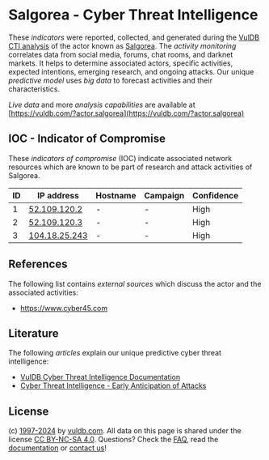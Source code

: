 # Salgorea - Cyber Threat Intelligence

These _indicators_ were reported, collected, and generated during the [VulDB CTI analysis](https://vuldb.com/?kb.cti) of the actor known as [Salgorea](https://vuldb.com/?actor.salgorea). The _activity monitoring_ correlates data from social media, forums, chat rooms, and darknet markets. It helps to determine associated actors, specific activities, expected intentions, emerging research, and ongoing attacks. Our unique _predictive model_ uses _big data_ to forecast activities and their characteristics.

_Live data_ and more _analysis capabilities_ are available at [https://vuldb.com/?actor.salgorea](https://vuldb.com/?actor.salgorea)

## IOC - Indicator of Compromise

These _indicators of compromise_ (IOC) indicate associated network resources which are known to be part of research and attack activities of Salgorea.

ID | IP address | Hostname | Campaign | Confidence
-- | ---------- | -------- | -------- | ----------
1 | [52.109.120.2](https://vuldb.com/?ip.52.109.120.2) | - | - | High
2 | [52.109.120.3](https://vuldb.com/?ip.52.109.120.3) | - | - | High
3 | [104.18.25.243](https://vuldb.com/?ip.104.18.25.243) | - | - | High

## References

The following list contains _external sources_ which discuss the actor and the associated activities:

* https://www.cyber45.com

## Literature

The following _articles_ explain our unique predictive cyber threat intelligence:

* [VulDB Cyber Threat Intelligence Documentation](https://vuldb.com/?kb.cti)
* [Cyber Threat Intelligence - Early Anticipation of Attacks](https://www.scip.ch/en/?labs.20201022)

## License

(c) [1997-2024](https://vuldb.com/?kb.changelog) by [vuldb.com](https://vuldb.com/?kb.about). All data on this page is shared under the license [CC BY-NC-SA 4.0](https://creativecommons.org/licenses/by-nc-sa/4.0/). Questions? Check the [FAQ](https://vuldb.com/?kb.faq), read the [documentation](https://vuldb.com/?kb) or [contact us](https://vuldb.com/?contact)!
